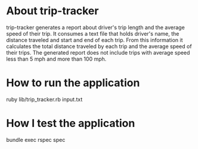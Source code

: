# About trip-tracker
trip-tracker generates a report about driver's trip length and the average speed of their trip. It consumes a text file that holds driver's name, the distance traveled and start and end of each trip. From this information it calculates the total distance traveled by each trip and the average speed of their trips. The generated report does not include trips with average speed less than 5 mph and more than 100 mph.

# How to run the application
ruby lib/trip_tracker.rb input.txt

# How I test the application
bundle exec rspec spec


